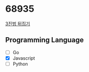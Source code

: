 # 68935

[3진법 뒤집기](https://programmers.co.kr/learn/courses/30/lessons/68935)

## Programming Language

- [ ] Go
- [x] Javascript
- [ ] Python
